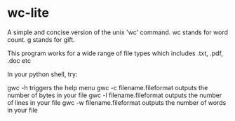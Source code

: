 # wc-lite
A simple and concise version of the unix 'wc' command. 
wc stands for word count. g stands for gift.

This program works for a wide range of file types which includes .txt, .pdf, .doc etc 

In your python shell, try:

gwc -h triggers the help menu
gwc -c filename.fileformat outputs the number of bytes in your file
gwc -l filename.fileformat outputs the number of lines in your file
gwc -w filename.fileformat outputs the number of words in your file